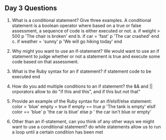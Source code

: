 ## Day 3 Questions

1. What is a conditional statement? Give three examples.
A conditional statement is a boolean operator where based on a true or false assessment, a sequence of code is either executed or not. 
a. if weight > 500
    p 'The chair is broken'
end
b.  if car = 'fast'
        p 'The car crashed'
    end
c.  if weather = 'sunny'
        p 'We will go hiking today'
    end

1. Why might you want to use an if-statement?
We would want to use an if statement to judge whether or not a statement is true and execute some code based on that assessment. 
1. What is the Ruby syntax for an if statement?
if statement
    code to be executed
end
1. How do you add multiple conditions to an if statement?
the && and || orporators allow to do "if this and this", and if this but not that"
1. Provide an example of the Ruby syntax for an if/elsif/else statement:
color = 'blue'
empty = true
if empty == true
    p 'The tank is empty'
elsif color == 'blue'
    p 'the car is blue'
else
    p ' the car isn't blue or empty'
1. Other than an if-statement, can you think of any other ways we might want to use a conditional statement?
do while statements allow us to run a loop until a certain condition has been met


